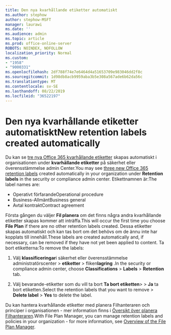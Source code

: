 ```yaml
---
title: Den nya kvarhållande etiketter automatiskt
ms.author: stephow
author: stephow-MSFT
manager: laurawi
ms.date: ''
ms.audience: admin
ms.topic: article
ms.prod: office-online-server
ROBOTS: NOINDEX, NOFOLLOW
localization_priority: Normal
ms.custom:
- "1958"
- "9000331"
ms.openlocfilehash: 2df788f74e7e6464d4a51653709e983046dd2f8c
ms.sourcegitcommit: 1d98db8acb9959aba3b5e308a567ade6b62da56c
ms.translationtype: MT
ms.contentlocale: sv-SE
ms.lasthandoff: 08/22/2019
ms.locfileid: "36522197"
---
```

# <a name="new-retention-labels-created-automatically"></a><span data-ttu-id="9e652-102">Den nya kvarhållande etiketter automatiskt</span><span class="sxs-lookup"><span data-stu-id="9e652-102">New retention labels created automatically</span></span>

<span data-ttu-id="9e652-103">Du kan se [tre nya Office 365 kvarhållande etiketter](https://docs.microsoft.com/office365/securitycompliance/file-plan-manager#default-retention-labels-and-label-policy) skapas automatiskt i organisationen under **kvarhållande etiketter** på säkerhet eller överensstämmelse admin Center.</span><span class="sxs-lookup"><span data-stu-id="9e652-103">You may see [three new Office 365 retention labels](https://docs.microsoft.com/office365/securitycompliance/file-plan-manager#default-retention-labels-and-label-policy) created automatically in your organization under **Retention labels** in the security or compliance admin center.</span></span> <span data-ttu-id="9e652-104">Etikettnamnen är:</span><span class="sxs-lookup"><span data-stu-id="9e652-104">The label names are:</span></span>

- <span data-ttu-id="9e652-105">Operativt förfarande</span><span class="sxs-lookup"><span data-stu-id="9e652-105">Operational procedure</span></span>
- <span data-ttu-id="9e652-106">Business-Allmänt</span><span class="sxs-lookup"><span data-stu-id="9e652-106">Business general</span></span>
- <span data-ttu-id="9e652-107">Avtal kontrakt</span><span class="sxs-lookup"><span data-stu-id="9e652-107">Contract agreement</span></span>

<span data-ttu-id="9e652-108">Första gången du väljer **Fil planera** om det finns några andra kvarhållande etiketter skapas kommer att inträffa.</span><span class="sxs-lookup"><span data-stu-id="9e652-108">This will occur the first time you choose **File Plan** if there are no other retention labels created.</span></span> <span data-ttu-id="9e652-109">Dessa etiketter skapas automatiskt och kan tas bort om det behövs om de ännu inte har kopplats till innehåll.</span><span class="sxs-lookup"><span data-stu-id="9e652-109">These labels are created automatically and, if necessary, can be removed if they have not yet been applied to content.</span></span> <span data-ttu-id="9e652-110">Ta bort etiketterna:</span><span class="sxs-lookup"><span data-stu-id="9e652-110">To remove the labels:</span></span>

1. <span data-ttu-id="9e652-111">Välj **klassificeringar**i säkerhet eller överensstämmelse administratörscenter > **etiketter** > fliken**lagring** .</span><span class="sxs-lookup"><span data-stu-id="9e652-111">In the security or compliance admin center, choose **Classifications** > **Labels** > **Retention** tab.</span></span>

1. <span data-ttu-id="9e652-112">Välj bevarande-etiketter som du vill ta bort **Ta bort etiketten**> > **Ja** ta bort etiketten.</span><span class="sxs-lookup"><span data-stu-id="9e652-112">Select the retention labels that you want to remove > **Delete label** > **Yes** to delete the label.</span></span>

<span data-ttu-id="9e652-113">Du kan hantera kvarhållande etiketter med planera Filhanteraren och principer i organisationen - mer information finns i [Översikt över planera Filhanteraren](https://docs.microsoft.com/office365/securitycompliance/file-plan-manager).</span><span class="sxs-lookup"><span data-stu-id="9e652-113">With File Plan Manager, you can manage retention labels and policies in your organization - for more information, see [Overview of the File Plan Manager](https://docs.microsoft.com/office365/securitycompliance/file-plan-manager).</span></span>